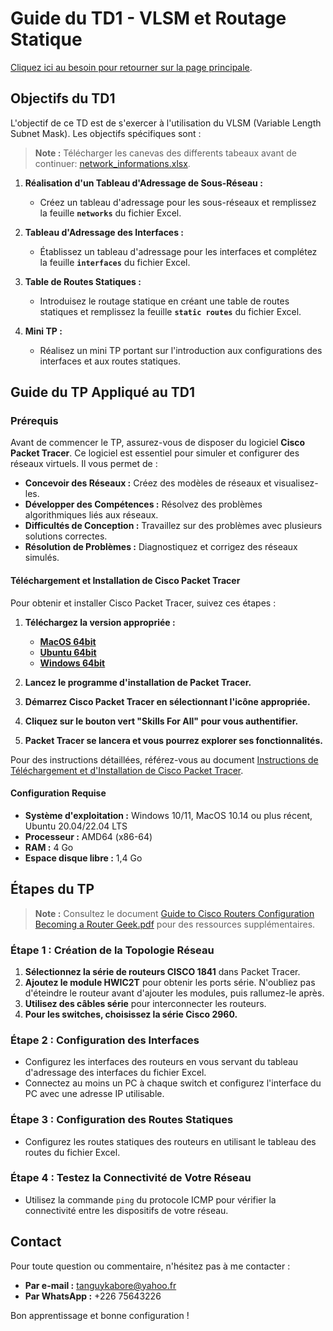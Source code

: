 # Guide du TD1 - VLSM et Routage Statique
[Cliquez ici au besoin pour retourner sur la page principale](module1/README.md).

## Objectifs du TD1

L'objectif de ce TD est de s'exercer à l'utilisation du VLSM (Variable Length Subnet Mask). Les objectifs spécifiques sont :
> **Note :** Télécharger les canevas des differents tabeaux avant de continuer: [network_informations.xlsx](../assets/module1/network_informations.xlsx).

1. **Réalisation d'un Tableau d'Adressage de Sous-Réseau :**
   - Créez un tableau d'adressage pour les sous-réseaux et remplissez la feuille **`networks`** du fichier Excel.

2. **Tableau d'Adressage des Interfaces :**
   - Établissez un tableau d'adressage pour les interfaces et complétez la feuille **`interfaces`** du fichier Excel.

3. **Table de Routes Statiques :**
   - Introduisez le routage statique en créant une table de routes statiques et remplissez la feuille **`static routes`** du fichier Excel.

4. **Mini TP :**
   - Réalisez un mini TP portant sur l'introduction aux configurations des interfaces et aux routes statiques.

## Guide du TP Appliqué au TD1

### Prérequis

Avant de commencer le TP, assurez-vous de disposer du logiciel **Cisco Packet Tracer**. Ce logiciel est essentiel pour simuler et configurer des réseaux virtuels. Il vous permet de :

- **Concevoir des Réseaux :** Créez des modèles de réseaux et visualisez-les.
- **Développer des Compétences :** Résolvez des problèmes algorithmiques liés aux réseaux.
- **Difficultés de Conception :** Travaillez sur des problèmes avec plusieurs solutions correctes.
- **Résolution de Problèmes :** Diagnostiquez et corrigez des réseaux simulés.

#### Téléchargement et Installation de Cisco Packet Tracer

Pour obtenir et installer Cisco Packet Tracer, suivez ces étapes :

1. **Téléchargez la version appropriée :**
   - **[MacOS 64bit](https://sgp-ui-components.s3.amazonaws.com/s/ff9e491c-49be-4734-803e-a79e6e83dab1/resources/de225808-e31a-42ec-9528-7ac8dc95aebf/v1/en-US/Packet_Tracer822_setup_mac_signed.dmg?response-cache-control=no-cache&X-Amz-Algorithm=AWS4-HMAC-SHA256&X-Amz-Date=20240816T154758Z&X-Amz-SignedHeaders=host&X-Amz-Expires=30&X-Amz-Credential=AKIAUJZRIEYBKYV2WA5Q%2F20240816%2Fus-east-1%2Fs3%2Faws4_request&X-Amz-Signature=2d42b18ad7ca87150cd6772875dbf0fc6efd11c8453829844a6c91d3d5d5c22c)**
   - **[Ubuntu 64bit](https://sgp-ui-components.s3.amazonaws.com/s/ff9e491c-49be-4734-803e-a79e6e83dab1/resources/9accb7fd-7560-45c6-b6de-9ab7e9cf07b8/v1/en-US/Packet_Tracer822_amd64_signed.deb?response-cache-control=no-cache&X-Amz-Algorithm=AWS4-HMAC-SHA256&X-Amz-Date=20240816T154735Z&X-Amz-SignedHeaders=host&X-Amz-Expires=30&X-Amz-Credential=AKIAUJZRIEYBKYV2WA5Q%2F20240816%2Fus-east-1%2Fs3%2Faws4_request&X-Amz-Signature=b081b5b23a871cbbf12099796de34ce4bf49a29fada9220ce016bb49a297b1b2)**
   - **[Windows 64bit](https://sgp-ui-components.s3.amazonaws.com/s/ff9e491c-49be-4734-803e-a79e6e83dab1/resources/8f1527f7-f188-4655-909a-8199135ac6d8/v1/en-US/Packet_Tracer822_64bit_setup_signed.exe?response-cache-control=no-cache&X-Amz-Algorithm=AWS4-HMAC-SHA256&X-Amz-Date=20240816T154510Z&X-Amz-SignedHeaders=host&X-Amz-Expires=30&X-Amz-Credential=AKIAUJZRIEYBKYV2WA5Q%2F20240816%2Fus-east-1%2Fs3%2Faws4_request&X-Amz-Signature=750ba2bf3de5eb781318d715d710e6f20ae4cdf49f1cc5a4e4f44068d117dcff)**

2. **Lancez le programme d'installation de Packet Tracer.**
3. **Démarrez Cisco Packet Tracer en sélectionnant l'icône appropriée.**
4. **Cliquez sur le bouton vert "Skills For All" pour vous authentifier.**
5. **Packet Tracer se lancera et vous pourrez explorer ses fonctionnalités.**

Pour des instructions détaillées, référez-vous au document [Instructions de Téléchargement et d'Installation de Cisco Packet Tracer](../assets/module1/Cisco_Packet_Tracer_Download_and_Installation_Instructions.pdf).

#### Configuration Requise

- **Système d'exploitation :** Windows 10/11, MacOS 10.14 ou plus récent, Ubuntu 20.04/22.04 LTS
- **Processeur :** AMD64 (x86-64)
- **RAM :** 4 Go
- **Espace disque libre :** 1,4 Go

## Étapes du TP

> **Note :** Consultez le document [Guide to Cisco Routers Configuration Becoming a Router Geek.pdf](../assets/module1/Guide_to_Cisco_Routers_Configuration_Becoming_a_Router_Geek.pdf) pour des ressources supplémentaires.

### Étape 1 : Création de la Topologie Réseau

1. **Sélectionnez la série de routeurs CISCO 1841** dans Packet Tracer.
2. **Ajoutez le module HWIC2T** pour obtenir les ports série. N'oubliez pas d'éteindre le routeur avant d'ajouter les modules, puis rallumez-le après.
3. **Utilisez des câbles série** pour interconnecter les routeurs.
4. **Pour les switches, choisissez la série Cisco 2960.**

### Étape 2 : Configuration des Interfaces

- Configurez les interfaces des routeurs en vous servant du tableau d'adressage des interfaces du fichier Excel.
- Connectez au moins un PC à chaque switch et configurez l'interface du PC avec une adresse IP utilisable.

### Étape 3 : Configuration des Routes Statiques

- Configurez les routes statiques des routeurs en utilisant le tableau des routes du fichier Excel.

### Étape 4 : Testez la Connectivité de Votre Réseau

- Utilisez la commande `ping` du protocole ICMP pour vérifier la connectivité entre les dispositifs de votre réseau.

## Contact

Pour toute question ou commentaire, n'hésitez pas à me contacter :
- **Par e-mail :** [tanguykabore@yahoo.fr](mailto:tanguykabore@yahoo.fr)
- **Par WhatsApp :** +226 75643226

Bon apprentissage et bonne configuration !